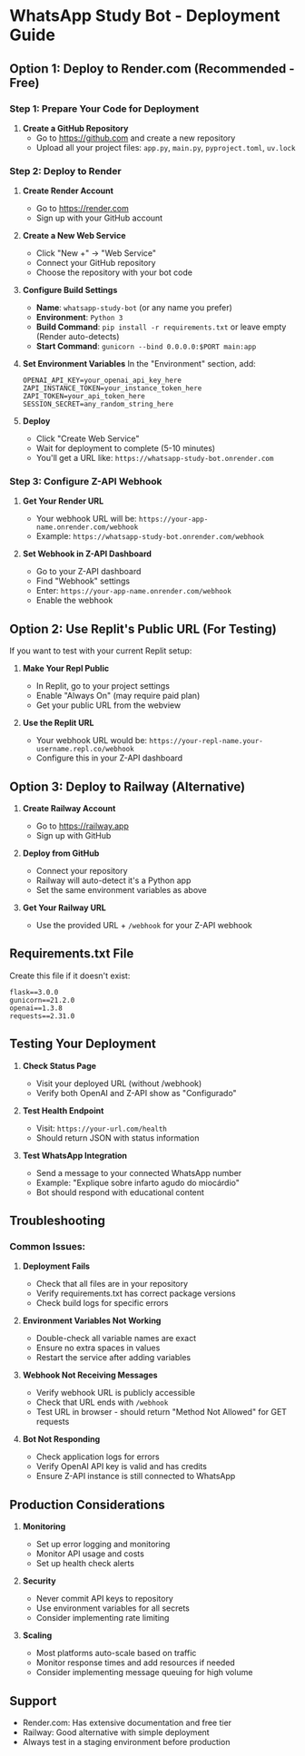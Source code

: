 # WhatsApp Study Bot - Deployment Guide

## Option 1: Deploy to Render.com (Recommended - Free)

### Step 1: Prepare Your Code for Deployment

1. **Create a GitHub Repository**
   - Go to https://github.com and create a new repository
   - Upload all your project files: `app.py`, `main.py`, `pyproject.toml`, `uv.lock`

### Step 2: Deploy to Render

1. **Create Render Account**
   - Go to https://render.com
   - Sign up with your GitHub account

2. **Create a New Web Service**
   - Click "New +" → "Web Service"
   - Connect your GitHub repository
   - Choose the repository with your bot code

3. **Configure Build Settings**
   - **Name**: `whatsapp-study-bot` (or any name you prefer)
   - **Environment**: `Python 3`
   - **Build Command**: `pip install -r requirements.txt` or leave empty (Render auto-detects)
   - **Start Command**: `gunicorn --bind 0.0.0.0:$PORT main:app`

4. **Set Environment Variables**
   In the "Environment" section, add:
   ```
   OPENAI_API_KEY=your_openai_api_key_here
   ZAPI_INSTANCE_TOKEN=your_instance_token_here
   ZAPI_TOKEN=your_api_token_here
   SESSION_SECRET=any_random_string_here
   ```

5. **Deploy**
   - Click "Create Web Service"
   - Wait for deployment to complete (5-10 minutes)
   - You'll get a URL like: `https://whatsapp-study-bot.onrender.com`

### Step 3: Configure Z-API Webhook

1. **Get Your Render URL**
   - Your webhook URL will be: `https://your-app-name.onrender.com/webhook`
   - Example: `https://whatsapp-study-bot.onrender.com/webhook`

2. **Set Webhook in Z-API Dashboard**
   - Go to your Z-API dashboard
   - Find "Webhook" settings
   - Enter: `https://your-app-name.onrender.com/webhook`
   - Enable the webhook

## Option 2: Use Replit's Public URL (For Testing)

If you want to test with your current Replit setup:

1. **Make Your Repl Public**
   - In Replit, go to your project settings
   - Enable "Always On" (may require paid plan)
   - Get your public URL from the webview

2. **Use the Replit URL**
   - Your webhook URL would be: `https://your-repl-name.your-username.repl.co/webhook`
   - Configure this in your Z-API dashboard

## Option 3: Deploy to Railway (Alternative)

1. **Create Railway Account**
   - Go to https://railway.app
   - Sign up with GitHub

2. **Deploy from GitHub**
   - Connect your repository
   - Railway will auto-detect it's a Python app
   - Set the same environment variables as above

3. **Get Your Railway URL**
   - Use the provided URL + `/webhook` for your Z-API webhook

## Requirements.txt File

Create this file if it doesn't exist:

```
flask==3.0.0
gunicorn==21.2.0
openai==1.3.8
requests==2.31.0
```

## Testing Your Deployment

1. **Check Status Page**
   - Visit your deployed URL (without /webhook)
   - Verify both OpenAI and Z-API show as "Configurado"

2. **Test Health Endpoint**
   - Visit: `https://your-url.com/health`
   - Should return JSON with status information

3. **Test WhatsApp Integration**
   - Send a message to your connected WhatsApp number
   - Example: "Explique sobre infarto agudo do miocárdio"
   - Bot should respond with educational content

## Troubleshooting

### Common Issues:

1. **Deployment Fails**
   - Check that all files are in your repository
   - Verify requirements.txt has correct package versions
   - Check build logs for specific errors

2. **Environment Variables Not Working**
   - Double-check all variable names are exact
   - Ensure no extra spaces in values
   - Restart the service after adding variables

3. **Webhook Not Receiving Messages**
   - Verify webhook URL is publicly accessible
   - Check that URL ends with `/webhook`
   - Test URL in browser - should return "Method Not Allowed" for GET requests

4. **Bot Not Responding**
   - Check application logs for errors
   - Verify OpenAI API key is valid and has credits
   - Ensure Z-API instance is still connected to WhatsApp

## Production Considerations

1. **Monitoring**
   - Set up error logging and monitoring
   - Monitor API usage and costs
   - Set up health check alerts

2. **Security**
   - Never commit API keys to repository
   - Use environment variables for all secrets
   - Consider implementing rate limiting

3. **Scaling**
   - Most platforms auto-scale based on traffic
   - Monitor response times and add resources if needed
   - Consider implementing message queuing for high volume

## Support

- Render.com: Has extensive documentation and free tier
- Railway: Good alternative with simple deployment
- Always test in a staging environment before production